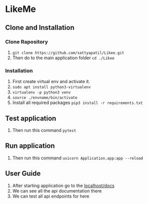 # LikeMe

## Clone and Installation

### Clone Rapository

1. `git clone https://github.com/sattyapatil/Likee.git`
2. Then do to the main application folder `cd ./Likee`

### Installation

1. First create virtual env and activate it.
  1. `sudo apt install python3-virtualenv`
  2. `virtualenv -p python3 venv`
  3. `source ./envname/bin/activate`
2. Install all required packages `pip3 install -r requirements.txt`

## Test application
1. Then run this command `pytest`

## Run application
1. Then run this command `uvicorn Application.app:app --reload`

## User Guide

1. After starting application go to the [localhost/docs](http://127.0.0.1:8000/docs)
2. We can see all the api documentation there
3. We can test all api endpoints for here
